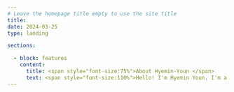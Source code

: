 ```yaml
---
# Leave the homepage title empty to use the site title
title:
date: 2024-03-25
type: landing

sections:

  - block: features
    content:
      title: <span style="font-size:75%">About Hyemin-Youn </span>
      text: <span style="font-size:110%">Hello! I'm Hyemin Youn. I'm a student of Jeonbuk National University. My first major is Political Science and Diplomacy. And I'm now studying Computer Science as my second major. I'm recently learning Web Service Design, Data Communication, Discrete Math, C++ Programming, Introduction to Computer Engineering. This website was published as my portfolio in my Web Serive class.</span>
---
```


